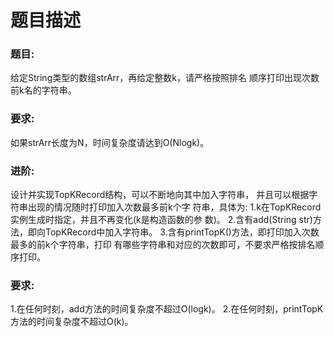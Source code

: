 # 题目描述
### 题目:
给定String类型的数组strArr，再给定整数k，请严格按照排名 顺序打印出现次数前k名的字符串。

### 要求:
如果strArr长度为N，时间复杂度请达到O(Nlogk)。

### 进阶:
设计并实现TopKRecord结构，可以不断地向其中加入字符串， 并且可以根据字符串出现的情况随时打印加入次数最多前k个字 符串，具体为:
1.k在TopKRecord实例生成时指定，并且不再变化(k是构造函数的参 数)。
2.含有add(String str)方法，即向TopKRecord中加入字符串。 
3.含有printTopK()方法，即打印加入次数最多的前k个字符串，打印 有哪些字符串和对应的次数即可，不要求严格按排名顺序打印。 

### 要求:
1.在任何时刻，add方法的时间复杂度不超过O(logk)。
2.在任何时刻，printTopK方法的时间复杂度不超过O(k)。
